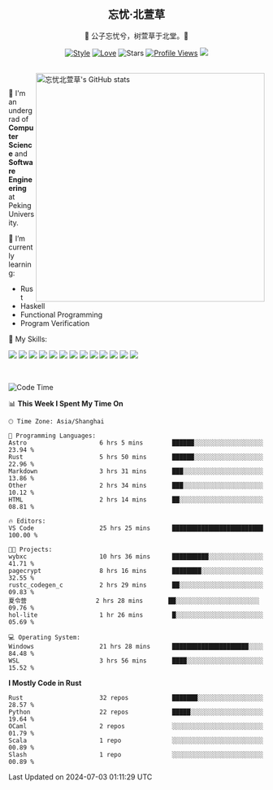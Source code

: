 <div align="center">

## 忘忧·北萱草
  
🌟 公子忘忧兮，树萱草于北堂。🌟 

[![Style](https://img.shields.io/badge/Style-%E5%BF%98%E5%BF%A7%E5%8C%97%E8%90%B1%E8%8D%89-8e48ff)](https://github.com/Wybxc)
[![Love](https://img.shields.io/badge/Love-100%25!-ff69b4)](https://monthly.wybxc.cc)
![Stars](https://img.shields.io/github/stars/Wybxc?affiliations=OWNER%2CCOLLABORATOR&label=Stars)
[![Profile Views](https://komarev.com/ghpvc/?username=Wybxc&color=green)](https://github.com/Wybxc)
![](https://hit.yhype.me/github/profile?user_id=25005856)

</div>

<br/>

<a href="https://github.com/Wybxc/Wybxc">
<img align="right" width="450px" src="https://github.com/Wybxc/metrics/raw/main/merged-stats.svg" alt="忘忧北萱草's GitHub stats" />
</a>

<br />

🏫 I'm an undergrad of **Computer Science** and **Software Engineering** at Peking University.

🌱 I’m currently learning: 
  - Rust
  - Haskell
  - Functional Programming
  - Program Verification

🌟 My Skills:

![](https://img.shields.io/badge/-Python-3e74a2?style=flat-square&logo=Python&logoColor=fff)
![](https://img.shields.io/badge/-TypeScript-3178C6?style=flat-square&logo=TypeScript&logoColor=fff)
![](https://img.shields.io/badge/-Rust-9a7b63?style=flat-square&logo=Rust&logoColor=fff)
![](https://img.shields.io/badge/-C++-ae3a62?style=flat-square&logo=cplusplus&logoColor=fff)
![](https://img.shields.io/badge/-OCaml-ac5e0a?style=flat-square&logo=OCaml&logoColor=fff)
![](https://img.shields.io/badge/-React-2d98ce?style=flat-square&logo=React&logoColor=fff)
![](https://img.shields.io/badge/-FastAPI-009688?style=flat-square&logo=FastAPI&logoColor=fff)
![](https://img.shields.io/badge/-NumPy-5974c9?style=flat-square&logo=NumPy&logoColor=fff)
![](https://img.shields.io/badge/-PyTorch-d6543c?style=flat-square&logo=PyTorch&logoColor=fff)
![](https://img.shields.io/badge/-Nix-2496ED?style=flat-square&logo=NixOS&logoColor=fff)
![](https://img.shields.io/badge/-Neo4j-1c4063?style=flat-square&logo=Neo4j&logoColor=fff)
![](https://img.shields.io/badge/-Ren'Py-bb6365?style=flat-square&logo=RenPy&logoColor=fff)
![](https://img.shields.io/badge/-After%20Effects-090159?style=flat-square&logo=adobeaftereffects&logoColor=fff)

<br />

<!--START_SECTION:waka-->
![Code Time](http://img.shields.io/badge/Code%20Time-1%2C923%20hrs%2034%20mins-blue)

📊 **This Week I Spent My Time On** 

```text
🕑︎ Time Zone: Asia/Shanghai

💬 Programming Languages: 
Astro                    6 hrs 5 mins        ██████░░░░░░░░░░░░░░░░░░░   23.94 % 
Rust                     5 hrs 50 mins       ██████░░░░░░░░░░░░░░░░░░░   22.96 % 
Markdown                 3 hrs 31 mins       ███░░░░░░░░░░░░░░░░░░░░░░   13.86 % 
Other                    2 hrs 34 mins       ███░░░░░░░░░░░░░░░░░░░░░░   10.12 % 
HTML                     2 hrs 14 mins       ██░░░░░░░░░░░░░░░░░░░░░░░   08.81 % 

🔥 Editors: 
VS Code                  25 hrs 25 mins      █████████████████████████   100.00 % 

🐱‍💻 Projects: 
wybxc                    10 hrs 36 mins      ██████████░░░░░░░░░░░░░░░   41.71 % 
pagecrypt                8 hrs 16 mins       ████████░░░░░░░░░░░░░░░░░   32.55 % 
rustc_codegen_c          2 hrs 29 mins       ██░░░░░░░░░░░░░░░░░░░░░░░   09.83 % 
夏令营                   2 hrs 28 mins       ██░░░░░░░░░░░░░░░░░░░░░░░   09.76 % 
hol-lite                 1 hr 26 mins        █░░░░░░░░░░░░░░░░░░░░░░░░   05.69 % 

💻 Operating System: 
Windows                  21 hrs 28 mins      █████████████████████░░░░   84.48 % 
WSL                      3 hrs 56 mins       ████░░░░░░░░░░░░░░░░░░░░░   15.52 % 
```

**I Mostly Code in Rust** 

```text
Rust                     32 repos            ███████░░░░░░░░░░░░░░░░░░   28.57 % 
Python                   22 repos            █████░░░░░░░░░░░░░░░░░░░░   19.64 % 
OCaml                    2 repos             ░░░░░░░░░░░░░░░░░░░░░░░░░   01.79 % 
Scala                    1 repo              ░░░░░░░░░░░░░░░░░░░░░░░░░   00.89 % 
Slash                    1 repo              ░░░░░░░░░░░░░░░░░░░░░░░░░   00.89 % 
```




 Last Updated on 2024-07-03 01:11:29 UTC
<!--END_SECTION:waka-->
